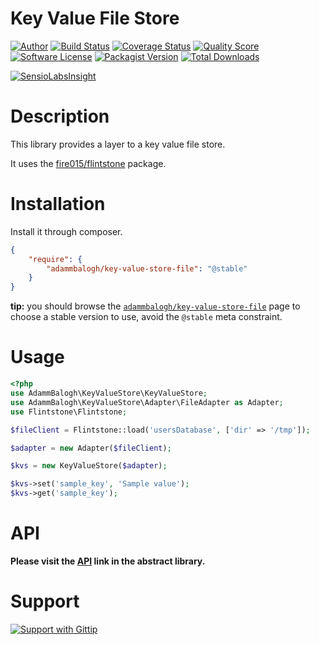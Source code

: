 # Key Value File Store

[![Author](http://img.shields.io/badge/author-@adammbalogh-blue.svg?style=flat)](https://twitter.com/adammbalogh)
[![Build Status](https://img.shields.io/travis/adammbalogh/key-value-store-file/master.svg?style=flat)](https://travis-ci.org/adammbalogh/key-value-store-file)
[![Coverage Status](https://img.shields.io/coveralls/adammbalogh/key-value-store-file.svg?style=flat)](https://coveralls.io/r/adammbalogh/key-value-store-file)
[![Quality Score](https://img.shields.io/scrutinizer/g/adammbalogh/key-value-store-file.svg?style=flat)](https://scrutinizer-ci.com/g/adammbalogh/key-value-store-file)
[![Software License](https://img.shields.io/badge/license-MIT-blue.svg?style=flat)](LICENSE)
[![Packagist Version](https://img.shields.io/packagist/v/adammbalogh/key-value-store-file.svg?style=flat)](https://packagist.org/packages/adammbalogh/key-value-store-file)
[![Total Downloads](https://img.shields.io/packagist/dt/adammbalogh/key-value-store-file.svg?style=flat)](https://packagist.org/packages/adammbalogh/key-value-store-file)

[![SensioLabsInsight](https://insight.sensiolabs.com/projects/603b6684-cd0a-4ce3-902c-81a840780554/small.png)](https://insight.sensiolabs.com/projects/603b6684-cd0a-4ce3-902c-81a840780554)

# Description

This library provides a layer to a key value file store.

It uses the [fire015/flintstone](https://github.com/fire015/flintstone) package.

# Installation

Install it through composer.

```json
{
    "require": {
        "adammbalogh/key-value-store-file": "@stable"
    }
}
```

**tip:** you should browse the [`adammbalogh/key-value-store-file`](https://packagist.org/packages/adammbalogh/key-value-store-file)
page to choose a stable version to use, avoid the `@stable` meta constraint.

# Usage

```php
<?php
use AdammBalogh\KeyValueStore\KeyValueStore;
use AdammBalogh\KeyValueStore\Adapter\FileAdapter as Adapter;
use Flintstone\Flintstone;

$fileClient = Flintstone::load('usersDatabase', ['dir' => '/tmp']);

$adapter = new Adapter($fileClient);

$kvs = new KeyValueStore($adapter);

$kvs->set('sample_key', 'Sample value');
$kvs->get('sample_key');
```

# API

**Please visit the [API](https://github.com/adammbalogh/key-value-store#api) link in the abstract library.**

# Support

[![Support with Gittip](http://img.shields.io/gittip/adammbalogh.svg?style=flat)](https://www.gittip.com/adammbalogh/)
